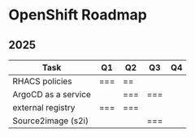 # OpenShift Roadmap

## 2025

| Task                | Q1  | Q2  | Q3  | Q4 |
|---------------------|-----|-----|-----|----|
| RHACS policies      | === | ==  |     |    |
| ArgoCD as a service |     | === | === |    | 
| external registry   | === | === |     |    |
| Source2image (s2i)  |     |     | === |    |